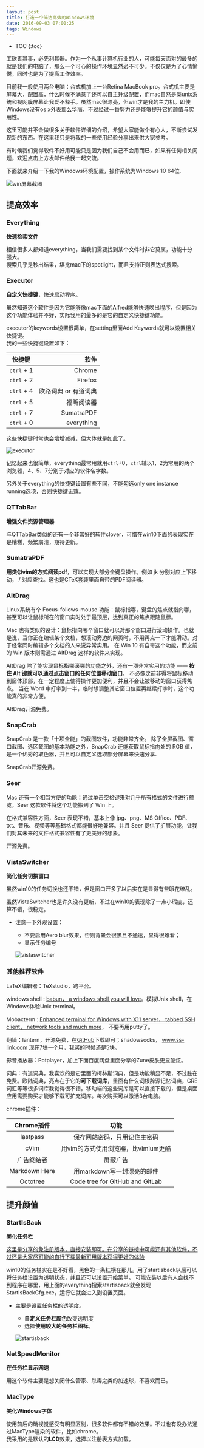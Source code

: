 ```yaml
---
layout: post
title: 打造一个简洁高效的Windows环境
date: 2016-09-03 07:00:25
tags: Windows
---
```


* TOC
{:toc}

工欲善其事，必先利其器。作为一个从事计算机行业的人，可能每天面对的最多的就是我们的电脑了，那么一个可心的操作环境显然必不可少。不仅仅是为了心情愉悦，同时也是为了提高工作效率。

目前我一般使用两台电脑：台式机加上一台Retina MacBook pro。台式机主要是屏幕大，配置高，什么时候不满意了还可以自主升级配置，而mac自然是类unix系统和视网膜屏幕让我爱不释手。虽然mac很漂亮，但win才是我的主力机。即使Windows没有os x外表那么华丽，不过经过一番努力还是能够提升它的颜值与实用性。

这里可能并不会做很多关于软件详细的介绍，希望大家能做个有心人，不断尝试发现新的东西。在这里我只是将我的一些使用经验分享出来供大家参考。  

有时候我们觉得软件不好用可能只是因为我们自己不会用而已，如果有任何相关问题，欢迎点击上方发邮件给我一起交流。

下面就来介绍一下我的Windows环境配置，操作系统为Windows 10 64位.  

![win屏幕截图](/images/blog/2016/01-20/win-screen.png)



## 提高效率

### Everything

**快速检索文件**

相信很多人都知道everything，当我们需要找到某个文件时非它莫属，功能十分强大。  
搜索几乎是秒出结果，堪比mac下的spotlight，而且支持正则表达式搜索。

### Executor

**自定义快捷键**，快速启动程序。

虽然知道这个软件是因为它能够像mac下面的Alfred能够快速唤出程序，但是因为这个功能体验并不好，实际我用的最多的是它的自定义快捷键功能。

executor的keywords设置很简单，在setting里面Add Keywords就可以设置相关快捷键。  
我的一些快捷键设置如下：

| 快捷键 | 软件 |
|--------|--------:|
|  <code>ctrl</code> + 1      | Chrome       |
|  <code>ctrl</code> + 2      | Firefox       |
|  <code>ctrl</code> + 4      | 欧路词典 or 有道词典   |
|  <code>ctrl</code> + 5      | 福昕阅读器       |
|  <code>ctrl</code> + 7      | SumatraPDF       |
|  <code>ctrl</code> + 0      | everything       |

这些快捷键时常也会增增减减，但大体就是如此了。

![executor](/images/blog/2016/01-20/executor.jpg)

记忆起来也很简单，everything最常用就用<code>ctrl</code>+0，<code>ctrl</code>辅以1，2为常用的两个浏览器，4、5、7分别于对应的软件名字数。

另外关于everything的快捷键设置有些不同，不能勾选only one instance running选项，否则快捷键无效。

### QTTabBar

**增强文件资源管理器**

与QTTabBar类似的还有一个非常好的软件clover，可惜在win10下面的表现实在是糟糕，频繁崩溃，期待更新。

### SumatraPDF

**用类似vim的方式阅读pdf**，可以实现大部分全键盘操作。例如 jk 分别对应上下移动， / 对应查找。这也是CTeX套装里面自带的PDF阅读器。

### AltDrag

Linux系统有个 Focus-follows-mouse 功能：鼠标指哪，键盘的焦点就指向哪，甚至可以让鼠标所在的窗口实时处于最顶层，达到真正的焦点跟随鼠标。

Mac 也有类似的设计：鼠标指向哪个窗口就可以对那个窗口进行滚动操作。也就是说，当你正在编辑某个文档，想滚动旁边的网页时，不用再点一下才能滑动。对于经常同时编辑多个文档的人来说异常实用。
在 Win 10 有自带这个功能，而之前的 Win 版本则需通过 AltDrag 这样的软件来实现。

AltDrag 除了能实现鼠标指哪滚哪的功能之外，还有一项非常实用的功能 —— **按住 Alt 键就可以通过点击窗口的任何位置移动窗口**。
不必像之前非得将鼠标移动到窗体顶部，在一定程度上使得操作更加便利，并且不会让被移动的窗口获得焦点。
当在 Word 中打字到一半，临时想调整其它窗口位置再继续打字时，这个功能真的非常方便。

AltDrag开源免费。

### SnapCrab

SnapCrab 是一款「十项全能」的截图软件，功能非常齐全。
除了全屏截图、窗口截图、选区截图的基本功能之外，SnapCrab 还能获取鼠标指向处的 RGB 值，是一个优秀的取色器，并且可以自定义选取部分屏幕来快速分享.

SnapCrab开源免费。


### Seer

Mac 还有一个相当方便的功能：通过单击空格键来对几乎所有格式的文件进行预览，Seer 这款软件将这个功能搬到了 Win 上。

在格式兼容性方面，Seer 表现不错，基本上像 jpg、png、MS Office、PDF、txt、音乐、视频等等基础格式都能很好地兼容。并且 Seer 提供了扩展功能，让我们对其未来的文件格式兼容性有了更美好的想象。

开源免费。

### VistaSwitcher

**简化任务切换窗口**

虽然win10的任务切换也还不错，但是窗口开多了以后实在是显得有些眼花缭乱。

虽然VistaSwitcher也是许久没有更新，不过在win10的表现除了一点小瑕疵，还算不错，很稳定。

- 注意一下外观设置：
	- 不要启用Aero blur效果，否则背景会很黑且不通透，显得很难看；
	- 显示任务编号

	![vistaswitcher](/images/blog/2016/01-20/vistaswitcher.png)

### 其他推荐软件

LaTeX编辑器：TeXstudio，跨平台。

windows shell : [babun， a windows shell you will love](http://babun.github.io/)。模拟Unix shell，在Windows体验Unix terminal。

Mobaxterm : [Enhanced terminal for Windows with X11 server， tabbed SSH client， network tools and much more](http://mobaxterm.mobatek.net/)， 不要再用putty了。

翻墙：lantern，开源免费，在[GitHub](https://github.com/getlantern/lantern)下载即可；shadowsocks， www.ss-link.com 现在7块一个月，我买的时候还是5块。

影音播放器：Potplayer，加上下面百度网盘里面分享的Zune皮肤更显酷炫。

词典：有道词典，我喜欢的是它里面的柯林斯词典，但是功能稍显不足，不过胜在免费。欧陆词典，亮点在于它的**可下载词库**，里面有什么词根辞源记忆词典，GRE词汇等等很多词库我觉得很不错。移动端的这些词库是可以直接下载的，但是桌面应用需要购买才能够下载可扩充词库。每次购买可以激活3台电脑。

chrome插件：

Chrome插件       |功能                
:--------:|:--------:
lastpass       |保存网站密码，只用记住主密码       
cVim           |用vim的方式使用浏览器，比vimium更酷
广告终结者     |屏蔽广告                           
Markdown Here  |用markdown写一封漂亮的邮件       
Octotree       |Code tree for GitHub and GitLab    

## 提升颜值

### StartIsBack

**美化任务栏**

[这里是分享的免注册版本，直接安装即可。在分享的链接中可能还有其他软件，不过还是大家尽可能的自行下载最新可用版本获得更好的体验](http://pan.baidu.com/share/home?uk=1731296444&view=share#category/type=0)

win10的任务栏实在是不好看，黑色的一条杠横在那儿。用了startisback以后可以将任务栏设置为透明状态，并且还可以设置开始菜单。
可能安装以后有人会找不到程序在哪里，用上面的everything搜索startisback就会发现StartIsBackCfg.exe，运行它就会进入到设置页面。

- 主要是设置任务栏的透明度。
	- **自定义任务栏颜色**改变透明度
	- 选择**使用较大的任务栏图标**。

	![startisback](/images/blog/2016/01-20/startisback.png)

### NetSpeedMonitor

**在任务栏显示网速**

用这个软件主要是想关闭什么管家、杀毒之类的加速球，不喜欢而已。  

### MacType

**美化Windows字体**

使用前后的确视觉感受有明显区别，很多软件都有不错的效果。不过也有没办法通过MacType渲染的软件，比如chrome。  
我采用的是默认的**LCD**效果，选择以注册表方式加载。
